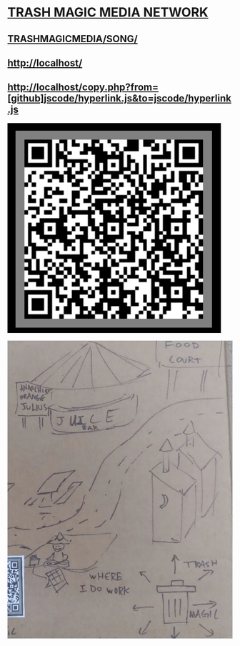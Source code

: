 # [TRASH MAGIC MEDIA NETWORK](https://github.com/LafeLabs/trashmagicmedia)

## [TRASHMAGICMEDIA/SONG/](https://github.com/LafeLabs/trashmagicmedia/tree/main/song)

## [http://localhost/](http://localhost)

## [http://localhost/copy.php?from=[github]jscode/hyperlink.js&to=jscode/hyperlink.js](http://localhost/copy.php?from=https://raw.githubusercontent.com/LafeLabs/trashmagicmedia/main/song/jscode/hyperlink.js&to=jscode/hyperlink.js)

![](https://raw.githubusercontent.com/LafeLabs/trashmagicmedia/main/song/images/qrcode.png)

![](https://raw.githubusercontent.com/LafeLabs/trashmagicmedia/main/song/images/replicator.png)




